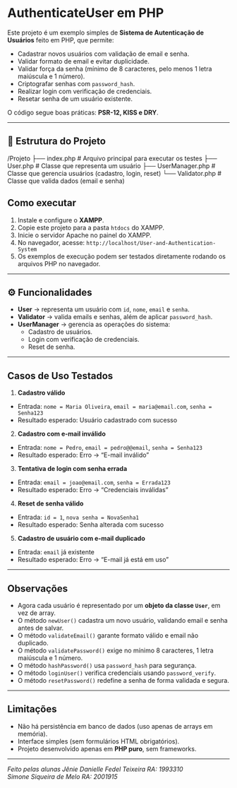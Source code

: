 # AuthenticateUser em PHP

Este projeto é um exemplo simples de **Sistema de Autenticação de Usuários** feito em PHP, que permite:  

- Cadastrar novos usuários com validação de email e senha.  
- Validar formato de email e evitar duplicidade.  
- Validar força da senha (mínimo de 8 caracteres, pelo menos 1 letra maiúscula e 1 número).  
- Criptografar senhas com `password_hash`.  
- Realizar login com verificação de credenciais.  
- Resetar senha de um usuário existente.  

O código segue boas práticas: **PSR-12, KISS e DRY**.  

---

## 📂 Estrutura do Projeto

/Projeto
├── index.php         # Arquivo principal para executar os testes
├── User.php          # Classe que representa um usuário
├── UserManager.php   # Classe que gerencia usuários (cadastro, login, reset)
└── Validator.php     # Classe que valida dados (email e senha)

## Como executar
1. Instale e configure o **XAMPP**.
2. Copie este projeto para a pasta `htdocs` do XAMPP.
3. Inicie o servidor Apache no painel do XAMPP.
4. No navegador, acesse:
`http://localhost/User-and-Authentication-System`
5. Os exemplos de execução podem ser testados diretamente rodando os arquivos PHP no navegador.
---

## ⚙️ Funcionalidades

- **User** → representa um usuário com `id`, `nome`, `email` e `senha`.  
- **Validator** → valida emails e senhas, além de aplicar `password_hash`.  
- **UserManager** → gerencia as operações do sistema:  
  - Cadastro de usuários.  
  - Login com verificação de credenciais.  
  - Reset de senha.  
---

## Casos de Uso Testados

1. **Cadastro válido**
- Entrada: `nome = Maria Oliveira`, `email = maria@email.com`, `senha = Senha123`
- Resultado esperado: Usuário cadastrado com sucesso

2. **Cadastro com e-mail inválido**
- Entrada: `nome = Pedro`, `email = pedro@@email`, `senha = Senha123`
- Resultado esperado: Erro → “E-mail inválido”

3. **Tentativa de login com senha errada**
- Entrada: `email = joao@email.com`, `senha = Errada123`
- Resultado esperado: Erro → “Credenciais inválidas”

4. **Reset de senha válido**
- Entrada: `id = 1`, `nova senha = NovaSenha1`
- Resultado esperado: Senha alterada com sucesso

5. **Cadastro de usuário com e-mail duplicado**
- Entrada: `email` já existente
- Resultado esperado: Erro → “E-mail já está em uso”

---

## Observações

- Agora cada usuário é representado por um **objeto da classe `User`**, em vez de array.  
- O método `newUser()` cadastra um novo usuário, validando email e senha antes de salvar.  
- O método `validateEmail()` garante formato válido e email não duplicado.  
- O método `validatePassword()` exige no mínimo 8 caracteres, 1 letra maiúscula e 1 número.  
- O método `hashPassword()` usa `password_hash` para segurança.  
- O método `loginUser()` verifica credenciais usando `password_verify`.  
- O método `resetPassword()` redefine a senha de forma validada e segura.  

---

## Limitações
- Não há persistência em banco de dados (uso apenas de arrays em memória).
- Interface simples (sem formulários HTML obrigatórios).
- Projeto desenvolvido apenas em **PHP puro**, sem frameworks.

---

*Feito pelas alunas Jênie Danielle Fedel Teixeira RA: 1993310  
Simone Siqueira de Melo RA: 2001915*  
